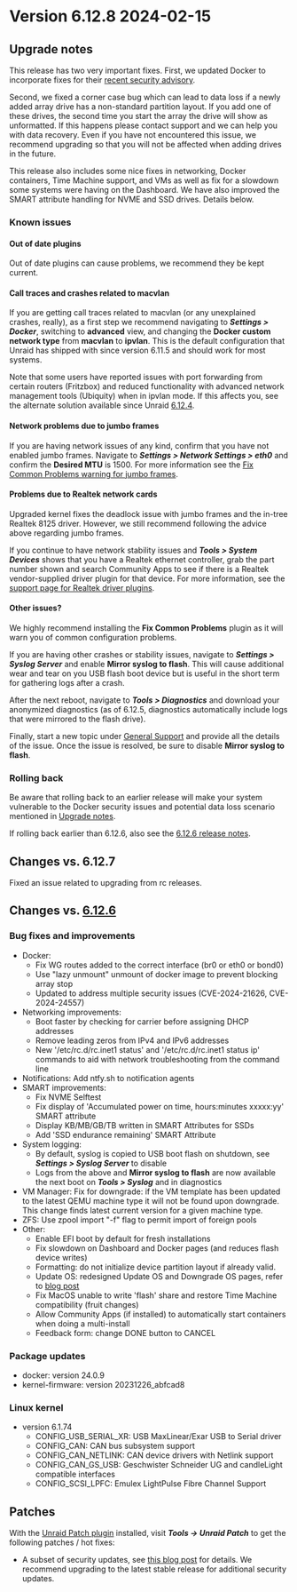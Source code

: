 # Version 6.12.8 2024-02-15

## Upgrade notes

This release has two very important fixes.  First, we updated Docker to incorporate fixes for their
[recent security advisory](https://www.docker.com/blog/docker-security-advisory-multiple-vulnerabilities-in-runc-buildkit-and-moby/).

Second, we fixed a corner case bug which can lead to data loss if a newly added array drive has a non-standard partition
layout. If you add one of these drives, the second time you start the array the drive will show as unformatted. If this happens
please contact support and we can help you with data recovery. Even if you have not encountered this issue, we recommend upgrading
so that you will not be affected when adding drives in the future.

This release also includes some nice fixes in networking, Docker containers, Time Machine support, and VMs as well as fix for a
slowdown some systems were having on the Dashboard. We have also improved the SMART attribute handling for NVME and SSD drives.
Details below.

### Known issues

#### Out of date plugins

Out of date plugins can cause problems, we recommend they be kept current.

#### Call traces and crashes related to macvlan

If you are getting call traces related to macvlan (or any unexplained crashes, really), as a first step
we recommend navigating to ***Settings > Docker***, switching to **advanced** view, and changing
the **Docker custom network type** from **macvlan** to **ipvlan**. This is the default configuration
that Unraid has shipped with since version 6.11.5 and should work for most systems.

Note that some users have reported issues with port forwarding from certain routers (Fritzbox) and reduced
functionality with advanced network management tools (Ubiquity) when in ipvlan mode. If this affects you,
see the alternate solution available since Unraid [6.12.4](6.12.4.md#fix-for-macvlan-call-traces).

#### Network problems due to jumbo frames

If you are having network issues of any kind, confirm that you have not enabled jumbo frames.
Navigate to ***Settings > Network Settings > eth0*** and confirm the **Desired MTU** is 1500.
For more information see the [Fix Common Problems warning for jumbo frames](https://forums.unraid.net/topic/120220-fix-common-problems-more-information/page/2/#comment-1167702).

#### Problems due to Realtek network cards

Upgraded kernel fixes the deadlock issue with jumbo frames and the in-tree Realtek 8125 driver. However, we
still recommend following the advice above regarding jumbo frames.

If you continue to have network stability issues and ***Tools > System Devices*** shows that you have a Realtek ethernet controller,
grab the part number shown and search Community Apps to see if there is a Realtek vendor-supplied driver plugin for that device.
For more information, see the [support page for Realtek driver plugins](https://forums.unraid.net/topic/141349-plugin-realtek-r8125-r8168-and-r81526-drivers/).

#### Other issues?

We highly recommend installing the **Fix Common Problems** plugin as it will warn you of common configuration problems.

If you are having other crashes or stability issues, navigate to ***Settings > Syslog Server*** and
enable **Mirror syslog to flash**. This will cause additional wear and tear on you USB flash boot device but is
useful in the short term for gathering logs after a crash.

After the next reboot, navigate to ***Tools > Diagnostics*** and download your anonymized diagnostics (as of 6.12.5,
diagnostics automatically include logs that were mirrored to the flash drive).

Finally, start a new topic under [General Support](https://forums.unraid.net/forum/55-general-support/) and provide all the
details of the issue. Once the issue is resolved, be sure to disable **Mirror syslog to flash**.

### Rolling back

Be aware that rolling back to an earlier release will make your system vulnerable to the Docker security issues and potential data loss scenario mentioned in [Upgrade notes](#upgrade-notes).

If rolling back earlier than 6.12.6, also see the [6.12.6 release notes](6.12.6.md#rolling-back).

## Changes vs. 6.12.7

Fixed an issue related to upgrading from rc releases.

## Changes vs. [6.12.6](6.12.6.md)

### Bug fixes and improvements

* Docker:
  * Fix WG routes added to the correct interface (br0 or eth0 or bond0)
  * Use "lazy unmount" unmount of docker image to prevent blocking array stop
  * Updated to address multiple security issues (CVE-2024-21626, CVE-2024-24557)
* Networking improvements:
  * Boot faster by checking for carrier before assigning DHCP addresses
  * Remove leading zeros from IPv4 and IPv6 addresses
  * New '/etc/rc.d/rc.inet1 status' and '/etc/rc.d/rc.inet1 status ip' commands to aid with network troubleshooting from the command line
* Notifications: Add ntfy.sh to notification agents
* SMART improvements:
  * Fix NVME Selftest
  * Fix display of 'Accumulated power on time, hours:minutes xxxxx:yy' SMART attribute
  * Display KB/MB/GB/TB written in SMART Attributes for SSDs
  * Add 'SSD endurance remaining' SMART Attribute
* System logging:
  * By default, syslog is copied to USB boot flash on shutdown, see ***Settings > Syslog Server*** to disable
  * Logs from the above and **Mirror syslog to flash** are now available the next boot on ***Tools > Syslog*** and in diagnostics
* VM Manager: Fix for downgrade: if the VM template has been updated to the latest QEMU machine type it will not be
found upon downgrade.  This change finds latest current version for a given machine type.
* ZFS: Use zpool import "-f" flag to permit import of foreign pools
* Other:
  * Enable EFI boot by default for fresh installations
  * Fix slowdown on Dashboard and Docker pages (and reduces flash device writes)
  * Formatting: do not initialize device partition layout if already valid.
  * Update OS: redesigned Update OS and Downgrade OS pages, refer to [blog post](https://unraid.net/blog/new-update-os-tool)
  * Fix MacOS unable to write 'flash' share and restore Time Machine compatibility (fruit changes)
  * Allow Community Apps (if installed) to automatically start containers when doing a multi-install
  * Feedback form: change DONE button to CANCEL

### Package updates

* docker: version 24.0.9
* kernel-firmware: version 20231226_abfcad8

### Linux kernel

* version 6.1.74
  * CONFIG_USB_SERIAL_XR: USB MaxLinear/Exar USB to Serial driver
  * CONFIG_CAN: CAN bus subsystem support
  * CONFIG_CAN_NETLINK: CAN device drivers with Netlink support
  * CONFIG_CAN_GS_USB: Geschwister Schneider UG and candleLight compatible interfaces
  * CONFIG_SCSI_LPFC: Emulex LightPulse Fibre Channel Support

## Patches

With the [Unraid Patch plugin](https://forums.unraid.net/topic/185560-unraid-patch-plugin/) installed, visit ***Tools → Unraid Patch*** to get the following patches / hot fixes:

* A subset of security updates, see [this blog post](https://unraid.net/blog/cvd) for details. We recommend upgrading to the latest stable release for additional security updates.
